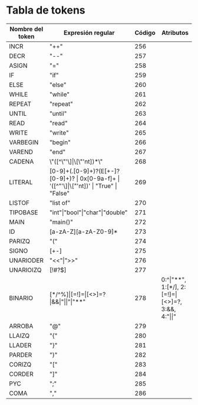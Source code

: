 # Tabla de tokens

| Nombre del token |    Expresión regular     | Código | Atributos |
| ---------------- | ------------------------ | -------| --------- |
| INCR             | \"++\"                   | 256    |           |
| DECR             | \"\-\-\"                 | 257    |           |
| ASIGN            | \"=\"                    | 258    |           |
| IF               | \"if\"                   | 259    |           |
| ELSE             | \"else\"                 | 260    |           |
| WHILE            | \"while\"                | 261    |           |
| REPEAT           | \"repeat\"               | 262    |           |
| UNTIL            | \"until\"                | 263    |           |
| READ             | \"read\"                 | 264    |           |
| WRITE            | \"write\"                | 265    |           |
| VARBEGIN         | \"begin\"                | 266    |           |
| VAREND           | \"end\"                  | 267    |           |
| CADENA           | \\\"(\[^\\\"\'\\]\|\\[\\\"\'nt\])*\\\" | 268 |        |
| LITERAL          | \[0-9\]+(\.\[0-9\]+)?(E\[+-\]?\[0-9\]+)? \| 0x\[0-9a-f\]+ \| \'(\[^\"\'\\]\|\\[\"\'nt\])\' \| \"True\" \| \"False\" | 269 | |
| LISTOF           | \"list of\"              | 270    |           |
| TIPOBASE         | \"int\"\|\"bool\"\|\"char\"\|\"double\" | 271 | |
| MAIN             | \"main()\"               | 272    |           |
| ID               | \[a-zA-Z\]\[a-zA-Z0-9\]* | 273    |           |
| PARIZQ           | \"(\"                    | 274    |           |
| SIGNO            | \[+-\]                   | 275    |           |
| UNARIODER        | \"<<\"\|\">>\"           | 276    |           |
| UNARIOIZQ        | \[!#?$\]                 | 277    |           |
| BINARIO          | \[*/^%\]\|\[=!\]=\|\[<>\]=?\|&&\|\"\|\|\"\|\"**\" | 278 | 0:^\|\"**\", 1:\[*/\], 2:\[=!\]=\|[<>]=?, 3:&&, 4:\"\|\|\" |
| ARROBA           | \"@\"                    | 279    |           |
| LLAIZQ           | \"{\"                    | 280    |           |
| LLADER           | \"}\"                    | 281    |           |
| PARDER           | \")\"                    | 282    |           |
| CORIZQ           | \"\[\"                   | 283    |           |
| CORDER           | \"\]\"                   | 284    |           |
| PYC              | \";\"                    | 285    |           |
| COMA             | \",\"                    | 286    |           |
